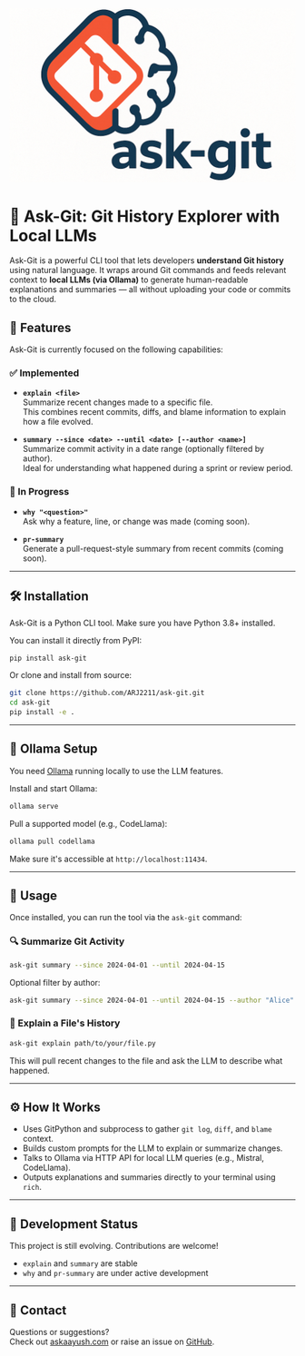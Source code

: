 <p align="center">
  <img src="https://raw.githubusercontent.com/ARJ2211/ask-git/refs/heads/main/assets/logo.png">
</p>

# 🧠 Ask-Git: Git History Explorer with Local LLMs

Ask-Git is a powerful CLI tool that lets developers **understand Git history** using natural language. It wraps around Git commands and feeds relevant context to **local LLMs (via Ollama)** to generate human-readable explanations and summaries — all without uploading your code or commits to the cloud.

## 🚀 Features

Ask-Git is currently focused on the following capabilities:

### ✅ Implemented

- **`explain <file>`**  
  Summarize recent changes made to a specific file.  
  This combines recent commits, diffs, and blame information to explain how a file evolved.

- **`summary --since <date> --until <date> [--author <name>]`**  
  Summarize commit activity in a date range (optionally filtered by author).  
  Ideal for understanding what happened during a sprint or review period.

### 🚧 In Progress

- **`why "<question>"`**  
  Ask why a feature, line, or change was made (coming soon).

- **`pr-summary`**  
  Generate a pull-request-style summary from recent commits (coming soon).

---

## 🛠️ Installation

Ask-Git is a Python CLI tool. Make sure you have Python 3.8+ installed.

You can install it directly from PyPI:

```bash
pip install ask-git
```

Or clone and install from source:

```bash
git clone https://github.com/ARJ2211/ask-git.git
cd ask-git
pip install -e .
```

---

## 🧠 Ollama Setup

You need [Ollama](https://ollama.com/) running locally to use the LLM features.

Install and start Ollama:

```bash
ollama serve
```

Pull a supported model (e.g., CodeLlama):

```bash
ollama pull codellama
```

Make sure it's accessible at `http://localhost:11434`.

---

## 🧾 Usage

Once installed, you can run the tool via the `ask-git` command:

### 🔍 Summarize Git Activity

```bash
ask-git summary --since 2024-04-01 --until 2024-04-15
```

Optional filter by author:

```bash
ask-git summary --since 2024-04-01 --until 2024-04-15 --author "Alice"
```

### 📄 Explain a File's History

```bash
ask-git explain path/to/your/file.py
```

This will pull recent changes to the file and ask the LLM to describe what happened.

---

## ⚙️ How It Works

- Uses GitPython and subprocess to gather `git log`, `diff`, and `blame` context.
- Builds custom prompts for the LLM to explain or summarize changes.
- Talks to Ollama via HTTP API for local LLM queries (e.g., Mistral, CodeLlama).
- Outputs explanations and summaries directly to your terminal using `rich`.

---

## 🧪 Development Status

This project is still evolving. Contributions are welcome!

- `explain` and `summary` are stable
- `why` and `pr-summary` are under active development

---

## 📩 Contact

Questions or suggestions?  
Check out [askaayush.com](https://www.askaayush.com) or raise an issue on [GitHub](https://github.com/ARJ2211/ask-git).
